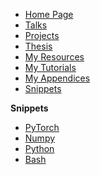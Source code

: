 <!-- SideBar -->

* [Home Page](README.md)
* [Talks](talks/README.md)
* [Projects](projects/README.md)
* [Thesis](thesis/README.md)
* [My Resources](resources/README.md)
* [My Tutorials](tutorials/README.md)
* [My Appendices](appendix/README.md)
* [Snippets](snippets/README.md)

**Snippets**
* [PyTorch](snippets/pytorch/README.md)
* [Numpy](snippets/numpy/README.md)
* [Python](snippets/python/README.md)
* [Bash](snippets/bash/README.md)